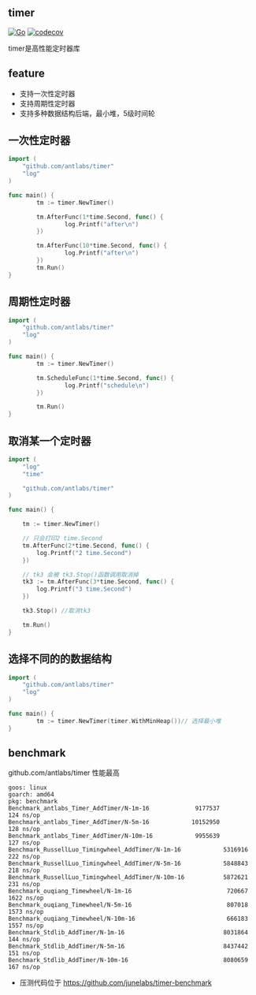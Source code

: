 ## timer
[![Go](https://github.com/antlabs/timer/workflows/Go/badge.svg)](https://github.com/antlabs/timer/actions)
[![codecov](https://codecov.io/gh/antlabs/timer/branch/master/graph/badge.svg)](https://codecov.io/gh/antlabs/timer)

timer是高性能定时器库
## feature
* 支持一次性定时器
* 支持周期性定时器
* 支持多种数据结构后端，最小堆，5级时间轮

## 一次性定时器
```go
import (
    "github.com/antlabs/timer"
    "log"
)

func main() {
        tm := timer.NewTimer()

        tm.AfterFunc(1*time.Second, func() {
                log.Printf("after\n")
        })

        tm.AfterFunc(10*time.Second, func() {
                log.Printf("after\n")
        })
        tm.Run()
}
```
## 周期性定时器
```go
import (
    "github.com/antlabs/timer"
    "log"
)

func main() {
        tm := timer.NewTimer()

        tm.ScheduleFunc(1*time.Second, func() {
                log.Printf("schedule\n")
        })

        tm.Run()
}
```

## 取消某一个定时器
```go
import (
	"log"
	"time"

	"github.com/antlabs/timer"
)

func main() {

	tm := timer.NewTimer()

	// 只会打印2 time.Second
	tm.AfterFunc(2*time.Second, func() {
		log.Printf("2 time.Second")
	})

	// tk3 会被 tk3.Stop()函数调用取消掉
	tk3 := tm.AfterFunc(3*time.Second, func() {
		log.Printf("3 time.Second")
	})

	tk3.Stop() //取消tk3

	tm.Run()
}
```
## 选择不同的的数据结构
```go
import (
    "github.com/antlabs/timer"
    "log"
)

func main() {
        tm := timer.NewTimer(timer.WithMinHeap())// 选择最小堆
}
```
## benchmark

github.com/antlabs/timer 性能最高
```
goos: linux
goarch: amd64
pkg: benchmark
Benchmark_antlabs_Timer_AddTimer/N-1m-16        	 9177537	       124 ns/op
Benchmark_antlabs_Timer_AddTimer/N-5m-16        	10152950	       128 ns/op
Benchmark_antlabs_Timer_AddTimer/N-10m-16       	 9955639	       127 ns/op
Benchmark_RussellLuo_Timingwheel_AddTimer/N-1m-16         	 5316916	       222 ns/op
Benchmark_RussellLuo_Timingwheel_AddTimer/N-5m-16         	 5848843	       218 ns/op
Benchmark_RussellLuo_Timingwheel_AddTimer/N-10m-16        	 5872621	       231 ns/op
Benchmark_ouqiang_Timewheel/N-1m-16                       	  720667	      1622 ns/op
Benchmark_ouqiang_Timewheel/N-5m-16                       	  807018	      1573 ns/op
Benchmark_ouqiang_Timewheel/N-10m-16                      	  666183	      1557 ns/op
Benchmark_Stdlib_AddTimer/N-1m-16                         	 8031864	       144 ns/op
Benchmark_Stdlib_AddTimer/N-5m-16                         	 8437442	       151 ns/op
Benchmark_Stdlib_AddTimer/N-10m-16                        	 8080659	       167 ns/op

```
* 压测代码位于
https://github.com/junelabs/timer-benchmark